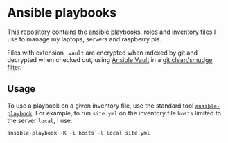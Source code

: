 # Ansible playbooks

This repository contains the [ansible][ansible]
[playbooks][playbooks], [roles][roles] and [inventory
files][inventory] I use to manage my laptops, servers and raspberry
pis.

Files with extension `.vault` are encrypted when indexed by git and decrypted when checked out, using [Ansible Vault][vault] in a [git clean/smudge filter][git-filter].

## Usage

To use a playbook on a given inventory file, use the standard tool
[`ansible-playbook`][ansible-playbook]. For example, to run `site.yml`
on the inventory file `hosts` limited to the server `local`, I use:

    ansible-playbook -K -i hosts -l local site.yml

[ansible]: http://docs.ansible.com/
[vault]: http://docs.ansible.com/ansible/latest/user_guide/vault.html
[git-filter]: https://git-scm.com/book/en/v2/ch00/filters_a
[roles]: http://docs.ansible.com/ansible/latest/user_guide/playbooks_reuse_roles.html
[inventory]: http://docs.ansible.com/ansible/latest/user_guide/intro_inventory.html
[playbooks]: http://docs.ansible.com/ansible/latest/user_guide/playbooks.html
[ansible-playbook]: http://docs.ansible.com/ansible/latest/user_guide/playbooks_intro.html#executing-a-playbook
